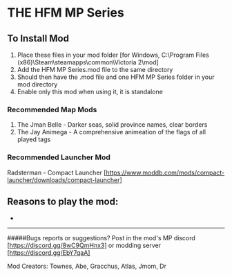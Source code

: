 # THE HFM MP Series


## To Install Mod
1. Place these files in your mod folder [for Windows, C:\Program Files (x86)\Steam\steamapps\common\Victoria 2\mod] 
2. Add the HFM MP Series.mod file to the same directory
3. Should then have the .mod file and one HFM MP Series folder in your mod directory
4. Enable only this mod when using it, it is standalone

### Recommended Map Mods
1. The Jman Belle - Darker seas, solid province names, clear borders
2. The Jay Animega - A comprehensive animeation of the flags of all played tags

### Recommended Launcher Mod
Radsterman - Compact Launcher [https://www.moddb.com/mods/compact-launcher/downloads/compact-launcher]

## Reasons to play the mod:
-

---

#####Bugs reports or suggestions?
Post in the mod's MP discord [https://discord.gg/8wC9QmHnx3] or modding server [https://discord.gg/EbY7qaA]

Mod Creators: Townes, Abe, Gracchus, Atlas, Jmom, Dr